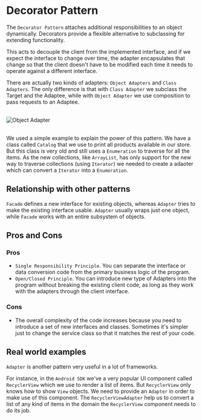 Decorator Pattern
======================

The `Decorator Pattern` attaches additional responsibilities to an object dynamically. Decorators provide a flexible
alternative to subclassing for extending functionality. 

This acts to decouple the client from the implemented interface, and if we expect the interface to change over time, 
the adapter encapsulates that change so that the client doesn't have to be modified each time it needs to operate against
a different interface.

There are actually two kinds of adapters: `Object Adapters` and `Class Adapters`. The only difference is that with
`Class Adapter` we subclass the Target and the Adaptee, while with `Object Adapter` we use composition to pass requests
to an Adaptee.

<br />![Object Adapter](https://www.dofactory.com/images/diagrams/net/adapter.gif)<br /><br />

We used a simple example to explain the power of this pattern. We have a class called `Catalog` that we use to print all 
products available in our store. But this class is very old and still uses a `Enumeration` to traverse for all the items.
As the new collections, like `ArrayList`, has only support for the new way to traverse collections (using `Iterator`) 
we needed to create a adaoter which can convert a `Iterator` into a `Enumeration`.

## Relationship with other patterns

`Facade` defines a new interface for existing objects, whereas `Adapter` tries to make the existing interface usable.
`Adapter` usually wraps just one object, while `Facade` works with an entire subsystem of objects.

## Pros and Cons

### Pros

+ `Single Responsibility Principle`. You can separate the interface or data conversion code from the primary business 
logic of the program.
+ `Open/Closed Principle`. You can introduce new type of Adapters into the program without breaking the existing client
code, as long as they work with the adapters through the client interface.

### Cons

+ The overall complexity of the code increases because you need to introduce a set of new interfaces and classes.
Sometimes it's simpler just to change the service class so that it matches the rest of your code.

## Real world examples

`Adapter` is another pattern very useful in a lot of frameworks.

For instance, in the `Android SDK` we've a very popular UI component called `RecyclerView` which we use to render a 
list of items. But `RecyclerView` only knows how to show `View` objects. We need to provide an `Adapter` in order to make
use of this component. The `RecyclerViewAdapter` help us to convert a list of any kind of items in the domain the `RecyclerView`
component needs to do its job.


